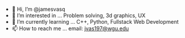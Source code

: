 - 👋 Hi, I’m @jamesvasq
- 👀 I’m interested in ... Problem solving, 3d graphics, UX
- 🌱 I’m currently learning ... C++, Python, Fullstack Web Development
- 📫 How to reach me ... email: jvas197@wgu.edu

<!---
jamesvasq/jamesvasq is a ✨ special ✨ repository because its `README.md` (this file) appears on your GitHub profile.
You can click the Preview link to take a look at your changes.
--->
